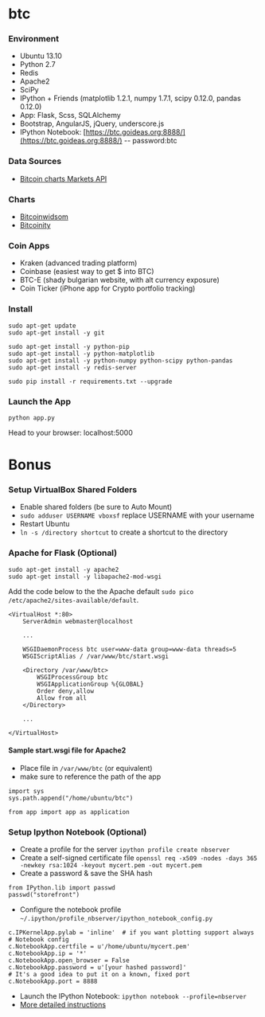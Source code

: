 btc
=======

### Environment

 * Ubuntu 13.10
 * Python 2.7
 * Redis
 * Apache2
 * SciPy
 * IPython + Friends (matplotlib 1.2.1, numpy 1.7.1, scipy 0.12.0, pandas 0.12.0)
 * App: Flask, Scss, SQLAlchemy
 * Bootstrap, AngularJS, jQuery, underscore.js
 * IPython Notebook: [https://btc.goideas.org:8888/](https://btc.goideas.org:8888/) -- password:btc

### Data Sources

 * [Bitcoin charts Markets API](http://bitcoincharts.com/about/markets-api/)

### Charts

 * [Bitcoinwidsom](http://bitcoinwisdom.com)
 * [Bitcoinity](http://bitcoinity.org/markets)

### Coin Apps

 * Kraken (advanced trading platform)
 * Coinbase (easiest way to get $ into BTC)
 * BTC-E (shady bulgarian website, with alt currency exposure)
 * Coin Ticker (iPhone app for Crypto portfolio tracking)

### Install

```
sudo apt-get update
sudo apt-get install -y git

sudo apt-get install -y python-pip
sudo apt-get install -y python-matplotlib
sudo apt-get install -y python-numpy python-scipy python-pandas
sudo apt-get install -y redis-server

sudo pip install -r requirements.txt --upgrade
```

### Launch the App
```
python app.py
```

Head to your browser: localhost:5000

# Bonus

### Setup VirtualBox Shared Folders

  * Enable shared folders (be sure to Auto Mount)
  * `sudo adduser USERNAME vboxsf` replace USERNAME with your username
  * Restart Ubuntu
  * `ln -s /directory shortcut` to create a shortcut to the directory

### Apache for Flask (Optional)

```
sudo apt-get install -y apache2
sudo apt-get install -y libapache2-mod-wsgi
```

Add the code below to the the Apache default `sudo pico /etc/apache2/sites-available/default`.

```
<VirtualHost *:80>
    ServerAdmin webmaster@localhost

    ...

    WSGIDaemonProcess btc user=www-data group=www-data threads=5
    WSGIScriptAlias / /var/www/btc/start.wsgi

    <Directory /var/www/btc>
        WSGIProcessGroup btc
        WSGIApplicationGroup %{GLOBAL}
        Order deny,allow
        Allow from all
    </Directory>

    ...

</VirtualHost>
```

#### Sample start.wsgi file for Apache2

 * Place file in `/var/www/btc` (or equivalent)
 * make sure to reference the path of the app

```
import sys
sys.path.append("/home/ubuntu/btc")

from app import app as application
```

### Setup Ipython Notebook (Optional)

  * Create a profile for the server `ipython profile create nbserver`
  * Create a self-signed certificate file `openssl req -x509 -nodes -days 365 -newkey rsa:1024 -keyout mycert.pem -out mycert.pem`
  * Create a password & save the SHA hash

```
from IPython.lib import passwd
passwd("storefront")
```

  * Configure the notebook profile `~/.ipython/profile_nbserver/ipython_notebook_config.py`

```
c.IPKernelApp.pylab = 'inline'  # if you want plotting support always
# Notebook config
c.NotebookApp.certfile = u'/home/ubuntu/mycert.pem'
c.NotebookApp.ip = '*'
c.NotebookApp.open_browser = False
c.NotebookApp.password = u'[your hashed password]'
# It's a good idea to put it on a known, fixed port
c.NotebookApp.port = 8888
```

  * Launch the IPython Notebook: `ipython notebook --profile=nbserver`
  * [More detailed instructions](http://nbviewer.ipython.org/github/Unidata/tds-python-workshop/blob/master/ipython-notebook-server.ipynb)

